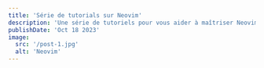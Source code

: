 ```yaml
---
title: 'Série de tutorials sur Neovim'
description: 'Une série de tutoriels pour vous aider à maîtriser Neovim, un éditeur de texte puissant et hautement configurable.'
publishDate: 'Oct 18 2023'
image:
  src: '/post-1.jpg'
  alt: 'Neovim'
---
```

